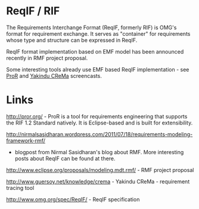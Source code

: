 # ReqIF / RIF #

The Requirements Interchange Format (ReqIF, formerly RIF) is OMG's format for requirement exchange. It serves as "container" for requirements whose type and structure can be expressed in ReqIF.

ReqIF format implementation based on EMF model has been announced recently in RMF project proposal.

Some interesting tools already use EMF based ReqIF implementation - see [ProR](http://pror.org/) and [Yakindu CReMa](http://www.guersoy.net/knowledge/crema) screencasts.

# Links #

http://pror.org/ - ProR is a tool for requirements engineering that supports the RIF 1.2 Standard natively. It is Eclipse-based and is built for extensibility.

http://nirmalsasidharan.wordpress.com/2011/07/18/requirements-modeling-framework-rmf/
- blogpost from Nirmal Sasidharan's blog about RMF. More interesting posts
about ReqIF can be found at there.

http://www.eclipse.org/proposals/modeling.mdt.rmf/ - RMF project proposal

http://www.guersoy.net/knowledge/crema - Yakindu CReMa - requirement tracing tool

http://www.omg.org/spec/ReqIF/ - ReqIF specification
